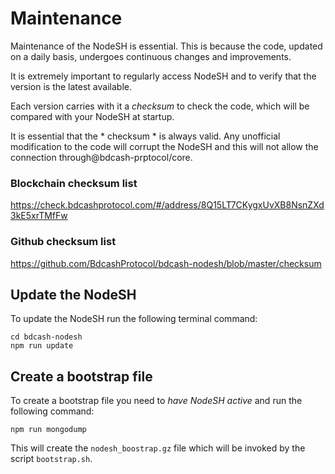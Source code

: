 # Maintenance

Maintenance of the NodeSH is essential. This is because the code, updated on a daily basis, undergoes continuous changes and improvements.

It is extremely important to regularly access NodeSH and to verify that the version is the latest available.

Each version carries with it a *checksum* to check the code, which will be compared with your NodeSH at startup.

It is essential that the * checksum * is always valid. Any unofficial modification to the code will corrupt the NodeSH and this will not allow the connection through@bdcash-prptocol/core.


### Blockchain checksum list

https://check.bdcashprotocol.com/#/address/8Q15LT7CKygxUvXB8NsnZXd3kE5xrTMfFw

### Github checksum list

https://github.com/BdcashProtocol/bdcash-nodesh/blob/master/checksum

## Update the NodeSH

To update the NodeSH run the following terminal command:

```
cd bdcash-nodesh
npm run update
```

## Create a bootstrap file

To create a bootstrap file you need to *have NodeSH active* and run the following command:

```
npm run mongodump
```

This will create the `nodesh_boostrap.gz` file which will be invoked by the script `bootstrap.sh`.